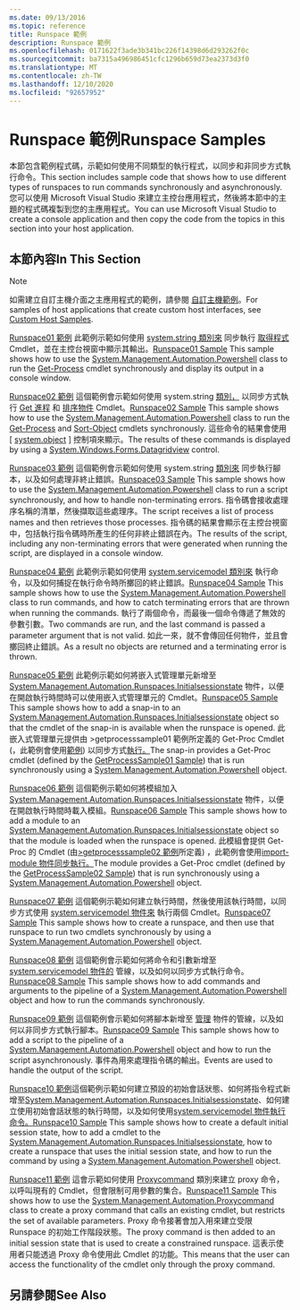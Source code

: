 ```yaml
---
ms.date: 09/13/2016
ms.topic: reference
title: Runspace 範例
description: Runspace 範例
ms.openlocfilehash: 0171622f3ade3b341bc226f14398d6d293262f0c
ms.sourcegitcommit: ba7315a496986451cfc1296b659d73ea2373d3f0
ms.translationtype: MT
ms.contentlocale: zh-TW
ms.lasthandoff: 12/10/2020
ms.locfileid: "92657952"
---
```

# <a name="runspace-samples"></a><span data-ttu-id="a4424-103">Runspace 範例</span><span class="sxs-lookup"><span data-stu-id="a4424-103">Runspace Samples</span></span>

<span data-ttu-id="a4424-104">本節包含範例程式碼，示範如何使用不同類型的執行程式，以同步和非同步方式執行命令。</span><span class="sxs-lookup"><span data-stu-id="a4424-104">This section includes sample code that shows how to use different types of runspaces to run commands synchronously and asynchronously.</span></span> <span data-ttu-id="a4424-105">您可以使用 Microsoft Visual Studio 來建立主控台應用程式，然後將本節中的主題的程式碼複製到您的主應用程式。</span><span class="sxs-lookup"><span data-stu-id="a4424-105">You can use Microsoft Visual Studio to create a console application and then copy the code from the topics in this section into your host application.</span></span>

## <a name="in-this-section"></a><span data-ttu-id="a4424-106">本節內容</span><span class="sxs-lookup"><span data-stu-id="a4424-106">In This Section</span></span>

> [!NOTE]
> <span data-ttu-id="a4424-107">如需建立自訂主機介面之主應用程式的範例，請參閱 [自訂主機範例](./custom-host-samples.md)。</span><span class="sxs-lookup"><span data-stu-id="a4424-107">For samples of host applications that create custom host interfaces, see [Custom Host Samples](./custom-host-samples.md).</span></span>

 <span data-ttu-id="a4424-108">[Runspace01 範例](./runspace01-sample.md) 此範例示範如何使用 [system.string 類別來](/dotnet/api/system.management.automation.powershell) 同步執行 [取得程式](/powershell/module/Microsoft.PowerShell.Management/Get-Process) Cmdlet，並在主控台視窗中顯示其輸出。</span><span class="sxs-lookup"><span data-stu-id="a4424-108">[Runspace01 Sample](./runspace01-sample.md) This sample shows how to use the [System.Management.Automation.Powershell](/dotnet/api/system.management.automation.powershell) class to run the [Get-Process](/powershell/module/Microsoft.PowerShell.Management/Get-Process) cmdlet synchronously and display its output in a console window.</span></span>

 <span data-ttu-id="a4424-109">[Runspace02 範例](./runspace02-sample.md) 這個範例會示範如何使用 system.string [類別，](/dotnet/api/system.management.automation.powershell) 以同步方式執行 [Get 進程](/powershell/module/Microsoft.PowerShell.Management/Get-Process) 和 [排序物件](/powershell/module/Microsoft.PowerShell.Utility/Sort-Object) Cmdlet。</span><span class="sxs-lookup"><span data-stu-id="a4424-109">[Runspace02 Sample](./runspace02-sample.md) This sample shows how to use the [System.Management.Automation.Powershell](/dotnet/api/system.management.automation.powershell) class to run the [Get-Process](/powershell/module/Microsoft.PowerShell.Management/Get-Process) and [Sort-Object](/powershell/module/Microsoft.PowerShell.Utility/Sort-Object) cmdlets synchronously.</span></span> <span data-ttu-id="a4424-110">這些命令的結果會使用 [ [system.object](/dotnet/api/System.Windows.Forms.DataGridView) ] 控制項來顯示。</span><span class="sxs-lookup"><span data-stu-id="a4424-110">The results of these commands is displayed by using a [System.Windows.Forms.Datagridview](/dotnet/api/System.Windows.Forms.DataGridView) control.</span></span>

 <span data-ttu-id="a4424-111">[Runspace03 範例](./runspace03-sample.md) 這個範例會示範如何使用 system.string [類別來](/dotnet/api/system.management.automation.powershell) 同步執行腳本，以及如何處理非終止錯誤。</span><span class="sxs-lookup"><span data-stu-id="a4424-111">[Runspace03 Sample](./runspace03-sample.md) This sample shows how to use the [System.Management.Automation.Powershell](/dotnet/api/system.management.automation.powershell) class to run a script synchronously, and how to handle non-terminating errors.</span></span> <span data-ttu-id="a4424-112">指令碼會接收處理序名稱的清單，然後擷取這些處理序。</span><span class="sxs-lookup"><span data-stu-id="a4424-112">The script receives a list of process names and then retrieves those processes.</span></span> <span data-ttu-id="a4424-113">指令碼的結果會顯示在主控台視窗中，包括執行指令碼時所產生的任何非終止錯誤在內。</span><span class="sxs-lookup"><span data-stu-id="a4424-113">The results of the script, including any non-terminating errors that were generated when running the script, are displayed in a console window.</span></span>

 <span data-ttu-id="a4424-114">[Runspace04 範例](./runspace04-sample.md) 此範例示範如何使用 [system.servicemodel 類別來](/dotnet/api/system.management.automation.powershell) 執行命令，以及如何捕捉在執行命令時所擲回的終止錯誤。</span><span class="sxs-lookup"><span data-stu-id="a4424-114">[Runspace04 Sample](./runspace04-sample.md) This sample shows how to use the [System.Management.Automation.Powershell](/dotnet/api/system.management.automation.powershell) class to run commands, and how to catch terminating errors that are thrown when running the commands.</span></span> <span data-ttu-id="a4424-115">執行了兩個命令，而最後一個命令傳遞了無效的參數引數。</span><span class="sxs-lookup"><span data-stu-id="a4424-115">Two commands are run, and the last command is passed a parameter argument that is not valid.</span></span> <span data-ttu-id="a4424-116">如此一來，就不會傳回任何物件，並且會擲回終止錯誤。</span><span class="sxs-lookup"><span data-stu-id="a4424-116">As a result no objects are returned and a terminating error is thrown.</span></span>

 <span data-ttu-id="a4424-117">[Runspace05 範例](./runspace05-sample.md) 此範例示範如何將嵌入式管理單元新增至 [System.Management.Automation.Runspaces.Initialsessionstate](/dotnet/api/System.Management.Automation.Runspaces.InitialSessionState) 物件，以便在開啟執行時間時可以使用嵌入式管理單元的 Cmdlet。</span><span class="sxs-lookup"><span data-stu-id="a4424-117">[Runspace05 Sample](./runspace05-sample.md) This sample shows how to add a snap-in to an [System.Management.Automation.Runspaces.Initialsessionstate](/dotnet/api/System.Management.Automation.Runspaces.InitialSessionState) object so that the cmdlet of the snap-in is available when the runspace is opened.</span></span> <span data-ttu-id="a4424-118">此嵌入式管理單元提供由 >getprocesssample01 範例所定義的 Get-Proc Cmdlet (，此範例會使用[範例](../cmdlet/getprocesssample01-sample.md)) 以同步方式[執行。](/dotnet/api/system.management.automation.powershell)</span><span class="sxs-lookup"><span data-stu-id="a4424-118">The snap-in provides a Get-Proc cmdlet (defined by the [GetProcessSample01 Sample](../cmdlet/getprocesssample01-sample.md)) that is run synchronously using a [System.Management.Automation.Powershell](/dotnet/api/system.management.automation.powershell) object.</span></span>

 <span data-ttu-id="a4424-119">[Runspace06 範例](./runspace06-sample.md) 這個範例示範如何將模組加入 [System.Management.Automation.Runspaces.Initialsessionstate](/dotnet/api/System.Management.Automation.Runspaces.InitialSessionState) 物件，以便在開啟執行時間時載入模組。</span><span class="sxs-lookup"><span data-stu-id="a4424-119">[Runspace06 Sample](./runspace06-sample.md) This sample shows how to add a module to an [System.Management.Automation.Runspaces.Initialsessionstate](/dotnet/api/System.Management.Automation.Runspaces.InitialSessionState) object so that the module is loaded when the runspace is opened.</span></span> <span data-ttu-id="a4424-120">此模組會提供 Get-Proc 的 Cmdlet (由[>getprocesssample02 範例](../cmdlet/getprocesssample02-sample.md)所定義) ，此範例會使用[import-module 物件同步執行。](/dotnet/api/system.management.automation.powershell)</span><span class="sxs-lookup"><span data-stu-id="a4424-120">The module provides a Get-Proc cmdlet (defined by the [GetProcessSample02 Sample](../cmdlet/getprocesssample02-sample.md)) that is run synchronously using a [System.Management.Automation.Powershell](/dotnet/api/system.management.automation.powershell) object.</span></span>

 <span data-ttu-id="a4424-121">[Runspace07 範例](./runspace07-sample.md) 這個範例示範如何建立執行時間，然後使用該執行時間，以同步方式使用 [system.servicemodel 物件來](/dotnet/api/system.management.automation.powershell) 執行兩個 Cmdlet。</span><span class="sxs-lookup"><span data-stu-id="a4424-121">[Runspace07 Sample](./runspace07-sample.md) This sample shows how to create a runspace, and then use that runspace to run two cmdlets synchronously by using a [System.Management.Automation.Powershell](/dotnet/api/system.management.automation.powershell) object.</span></span>

 <span data-ttu-id="a4424-122">[Runspace08 範例](./runspace08-sample.md) 這個範例會示範如何將命令和引數新增至 [system.servicemodel 物件的](/dotnet/api/system.management.automation.powershell) 管線，以及如何以同步方式執行命令。</span><span class="sxs-lookup"><span data-stu-id="a4424-122">[Runspace08 Sample](./runspace08-sample.md) This sample shows how to add commands and arguments to the pipeline of a [System.Management.Automation.Powershell](/dotnet/api/system.management.automation.powershell) object and how to run the commands synchronously.</span></span>

 <span data-ttu-id="a4424-123">[Runspace09 範例](./runspace09-sample.md) 這個範例會示範如何將腳本新增至 [管理](/dotnet/api/system.management.automation.powershell) 物件的管線，以及如何以非同步方式執行腳本。</span><span class="sxs-lookup"><span data-stu-id="a4424-123">[Runspace09 Sample](./runspace09-sample.md) This sample shows how to add a script to the pipeline of a [System.Management.Automation.Powershell](/dotnet/api/system.management.automation.powershell) object and how to run the script asynchronously.</span></span> <span data-ttu-id="a4424-124">事件為用來處理指令碼的輸出。</span><span class="sxs-lookup"><span data-stu-id="a4424-124">Events are used to handle the output of the script.</span></span>

 <span data-ttu-id="a4424-125">[Runspace10 範例](./runspace10-sample.md)這個範例示範如何建立預設的初始會話狀態、如何將指令程式新增至[System.Management.Automation.Runspaces.Initialsessionstate](/dotnet/api/System.Management.Automation.Runspaces.InitialSessionState)、如何建立使用初始會話狀態的執行時間，以及如何使用[system.servicemodel 物件執行命令。](/dotnet/api/system.management.automation.powershell)</span><span class="sxs-lookup"><span data-stu-id="a4424-125">[Runspace10 Sample](./runspace10-sample.md) This sample shows how to create a default initial session state, how to add a cmdlet to the [System.Management.Automation.Runspaces.Initialsessionstate](/dotnet/api/System.Management.Automation.Runspaces.InitialSessionState), how to create a runspace that uses the initial session state, and how to run the command by using a [System.Management.Automation.Powershell](/dotnet/api/system.management.automation.powershell) object.</span></span>

 <span data-ttu-id="a4424-126">[Runspace11 範例](./runspace11-sample.md) 這會示範如何使用 [Proxycommand](/dotnet/api/System.Management.Automation.ProxyCommand) 類別來建立 proxy 命令，以呼叫現有的 Cmdlet，但會限制可用參數的集合。</span><span class="sxs-lookup"><span data-stu-id="a4424-126">[Runspace11 Sample](./runspace11-sample.md) This shows how to use the [System.Management.Automation.Proxycommand](/dotnet/api/System.Management.Automation.ProxyCommand) class to create a proxy command that calls an existing cmdlet, but restricts the set of available parameters.</span></span> <span data-ttu-id="a4424-127">Proxy 命令接著會加入用來建立受限 Runspace 的初始工作階段狀態。</span><span class="sxs-lookup"><span data-stu-id="a4424-127">The proxy command is then added to an initial session state that is used to create a constrained runspace.</span></span> <span data-ttu-id="a4424-128">這表示使用者只能透過 Proxy 命令使用此 Cmdlet 的功能。</span><span class="sxs-lookup"><span data-stu-id="a4424-128">This means that the user can access the functionality of the cmdlet only through the proxy command.</span></span>

## <a name="see-also"></a><span data-ttu-id="a4424-129">另請參閱</span><span class="sxs-lookup"><span data-stu-id="a4424-129">See Also</span></span>
